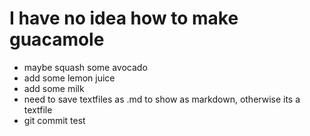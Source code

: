 # I have no idea how to make guacamole
- maybe squash some avocado
- add some lemon juice
- add some milk
- need to save textfiles as .md to show as markdown, otherwise its a textfile 
- git commit test
